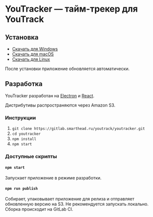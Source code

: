 # YouTracker — тайм-трекер для YouTrack

## Установка

- [Скачать для Windows](https://youtracker.smarthead.ru/YouTracker-installer.exe)
- [Скачать для macOS](https://youtracker.smarthead.ru/YouTracker.dmg)
- [Скачать для Linux](https://youtracker.smarthead.ru/YouTracker.AppImage)

После установки приложение обновляется автоматически.


## Разработка

YouTracker разработан на [Electron](https://electronjs.org) и [React](https://reactjs.org).

Дистрибутивы распространяются через Amazon S3.


### Инструкции

1. `git clone https://gitlab.smarthead.ru/youtrack/youtracker.git`
2. `cd youtracker`
3. `npm install`
4. `npm start`

### Доступные скрипты

#### `npm start`
Запускает приложение в режиме разработки.

#### `npm run publish`
Собирает, упаковывает приложение для релиза и отправляет обновленную версию на
S3. Не рекомендуется запускать локально. Сборка происходит на GitLab CI.
